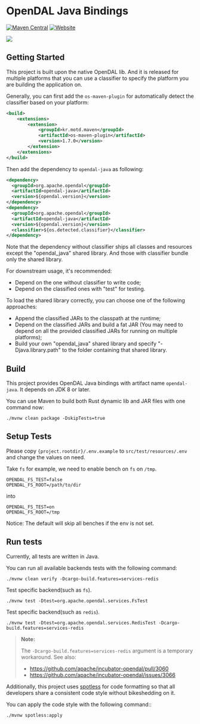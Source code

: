 # OpenDAL Java Bindings

[![Maven Central](https://img.shields.io/maven-central/v/org.apache.opendal/opendal-java.svg?logo=Apache+Maven&logoColor=blue)](https://central.sonatype.com/search?q=opendal-java&smo=true)
[![Website](https://img.shields.io/badge/opendal-OpenDAL_Website-red?logo=Apache&logoColor=red)](https://opendal.apache.org/docs/java/)

![](https://github.com/apache/incubator-opendal/assets/5351546/87bbf6e5-f19e-449a-b368-3e283016c887)

## Getting Started

This project is built upon the native OpenDAL lib. And it is released for multiple platforms that you can use a classifier to specify the platform you are building the application on.

Generally, you can first add the `os-maven-plugin` for automatically detect the classifier based on your platform:

```xml
<build>
    <extensions>
        <extension>
            <groupId>kr.motd.maven</groupId>
            <artifactId>os-maven-plugin</artifactId>
            <version>1.7.0</version>
        </extension>
    </extensions>
</build>
```

Then add the dependency to `opendal-java` as following:

```xml
<dependency>
  <groupId>org.apache.opendal</groupId>
  <artifactId>opendal-java</artifactId>
  <version>${opendal.version}</version>
</dependency>
<dependency>
  <groupId>org.apache.opendal</groupId>
  <artifactId>opendal-java</artifactId>
  <version>${opendal.version}</version>
  <classifier>${os.detected.classifier}</classifier>
</dependency>
```

Note that the dependency without classifier ships all classes and resources except the "opendal_java" shared library. And those with classifier bundle only the shared library.

For downstream usage, it's recommended:

* Depend on the one without classifier to write code; 
* Depend on the classified ones with "test" for testing.

To load the shared library correctly, you can choose one of the following approaches:

* Append the classified JARs to the classpath at the runtime;
* Depend on the classified JARs and build a fat JAR (You may need to depend on all the provided classified JARs for running on multiple platforms);
* Build your own "opendal_java" shared library and specify "-Djava.library.path" to the folder containing that shared library.

## Build

This project provides OpenDAL Java bindings with artifact name `opendal-java`. It depends on JDK 8 or later.

You can use Maven to build both Rust dynamic lib and JAR files with one command now:

```shell
./mvnw clean package -DskipTests=true
```

## Setup Tests

Please copy `{project.rootdir}/.env.example` to `src/test/resources/.env` and change the values on need.

Take `fs` for example, we need to enable bench on `fs` on `/tmp`.

```dotenv
OPENDAL_FS_TEST=false
OPENDAL_FS_ROOT=/path/to/dir
```

into

```dotenv
OPENDAL_FS_TEST=on
OPENDAL_FS_ROOT=/tmp
```

Notice: The default will skip all benches if the env is not set.

## Run tests

Currently, all tests are written in Java.

You can run all available backends tests with the following command:

```shell
./mvnw clean verify -Dcargo-build.features=services-redis
```

Test specific backend(such as `fs`).

```shell
./mvnw test -Dtest=org.apache.opendal.services.FsTest
```

Test specific backend(such as `redis`).

```shell
./mvnw test -Dtest=org.apache.opendal.services.RedisTest -Dcargo-build.features=services-redis
```

> **Note:**
> 
> The `-Dcargo-build.features=services-redis` argument is a temporary workaround. See also:
> 
> * https://github.com/apache/incubator-opendal/pull/3060
> * https://github.com/apache/incubator-opendal/issues/3066

Additionally, this project uses [spotless](https://github.com/diffplug/spotless) for code formatting so that all developers share a consistent code style without bikeshedding on it.

You can apply the code style with the following command::

```shell
./mvnw spotless:apply
```
